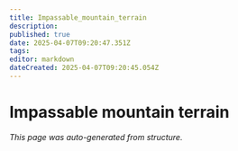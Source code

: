 ```yaml
---
title: Impassable_mountain_terrain
description: 
published: true
date: 2025-04-07T09:20:47.351Z
tags: 
editor: markdown
dateCreated: 2025-04-07T09:20:45.054Z
---
```


# Impassable mountain terrain

*This page was auto-generated from structure.*